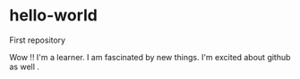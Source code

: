 # hello-world
First repository

Wow !! I'm a learner. I am fascinated by new things. I'm excited about github as well .
